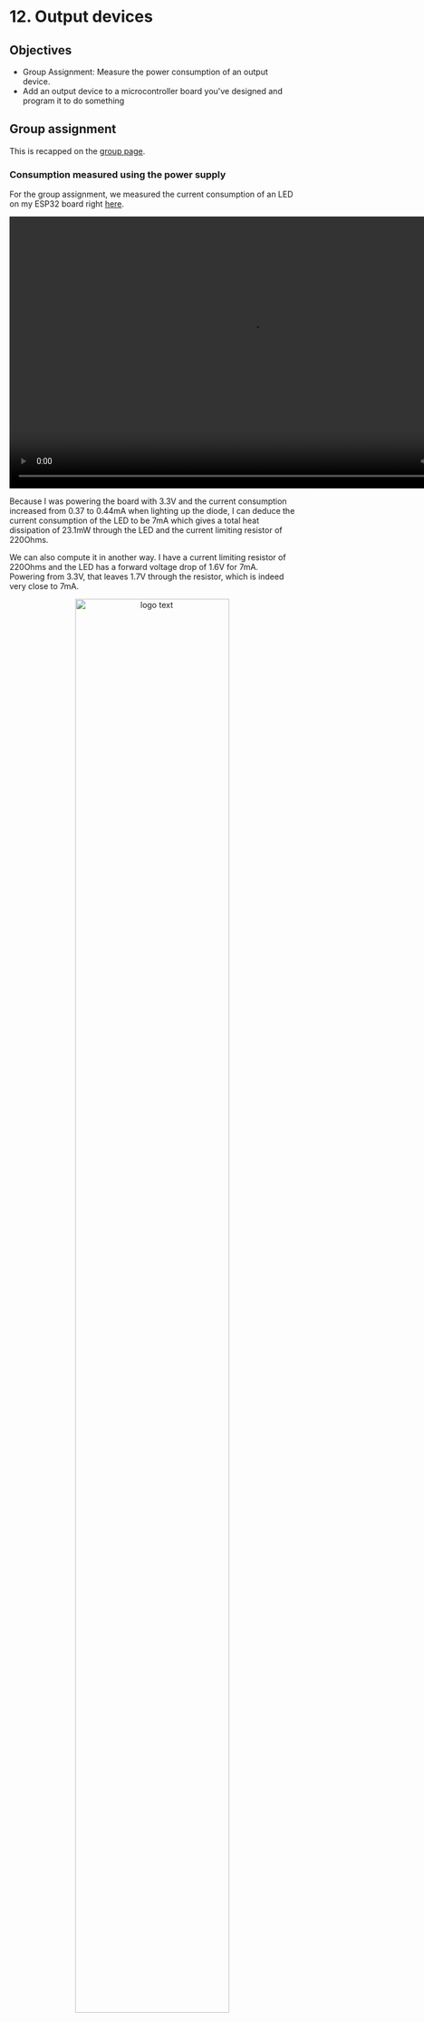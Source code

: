 # 12. Output devices

## Objectives

<div class="objectivePanel">
  <ul>
    <li> Group Assignment: Measure the power consumption of an output device. </li>
    <li> Add an output device to a microcontroller board you've designed and program it to do something</li>
  </ul>
</div>
<div class="dottedLine"></div>

## Group assignment

This is recapped on the [group page](http://fab.academany.org/2021/labs/ulb/assignments/week12).

### Consumption measured using the power supply
For the group assignment, we measured the current consumption of an LED on my ESP32 board right [here](./../module10/#making-a-program).

<video width="854" height="480" autoplay loop>
  <source src="./../../img/mod10/blink2.mp4" type="video/mp4">
Your browser does not support the video tag.
</video>

Because I was powering the board with 3.3V and the current consumption increased from 0.37 to 0.44mA when lighting up the diode, I can deduce the current consumption of the LED to be 7mA which gives a total heat dissipation of 23.1mW through the LED and the current limiting resistor of 220Ohms.

We can also compute it in another way. I have a current limiting resistor of 220Ohms and the LED has a forward voltage drop of 1.6V for 7mA. Powering from 3.3V, that leaves 1.7V through the resistor, which is indeed very close to 7mA.

<figure> <center>
  <img src="./../../img/mod12/LED.jpg" alt="logo text" width="80%" />
  <figcaption>Forward voltage Vs forward current for the LTST-C150 RED LED</figcaption>
</figure>

Also, for another project, I powered another LED through inductive powering. I supply my class E amplifier with 9V DC and the current consumption is about 30mA (varies with the distance between the primary and the secondary of course). The power consumed is therefore about 270mW in the class E.


<video width="854" height="480" autoplay loop>
  <source src="./../../img/mod12/inductive.mp4" type="video/mp4">
Your browser does not support the video tag.
</video>

### Using a shunt resistor
It also possible to use a very small value resistor (1 Ohm or less) to measure the current consumption. Indeed, the resistor must have a very small value to not affect the load and the correct behavior of the circuit.

It can be very useful to see the transient power consumption, for example when a µ-C is processing a lot of information,.. which is something that can happen very fast and therefore will not appear on the power supply information.

### Consumption of an op-amp in buffer configuration

In fact, it is very interesting to see the difference between the theoretical circuit and the effects in practice.
For example, wires have an non-negligible resistance value but also inductance value.

Inductances will oppose themselves to current variation and therefore, when we have a high current-consumer in the circuit, if it is located far away from the voltage source, charges will see a lot of inductance and will not be able to reach the consumer very quickly. Therefore, due to Ohm's law, the voltage at the consumer pins will decrease.

We can then compare the effect of wiring a circuit in "cascade" or in a "star" configuration.

The "cascade" configuration is the most intuitive one.
<figure> <center>
  <img src="./../../img/mod12/cascade.jpg" alt="logo text" width="80%" />
  <figcaption>"cascade" configuration</figcaption>
</figure>

That star configuration is when every wire starts from the power supply.
<figure> <center>
  <img src="./../../img/mod12/star.jpg" alt="logo text" width="80%" />
  <figcaption>"Star" configuration</figcaption>
</figure>


Let's then input some  high frequency (10kHz) square signal at the input of the buffer op-amp and let's see the voltage at its pins but also at the pins on the second op-amp.

<figure> <center>
  <img src="./../../img/mod12/inputSignal.jpg" alt="logo text" width="80%" />
  <figcaption>Input 10KHz signal</figcaption>
</figure>

<figure> <center>
  <img src="./../../img/mod12/noiseCascade.jpg" alt="logo text" width="80%" />
  <figcaption>Noise on the second op-amp in cascade configuration</figcaption>
</figure>


<figure> <center>
  <img src="./../../img/mod12/noiseStar.jpg" alt="logo text" width="80%" />
  <figcaption>Noise on the second op-amp in star configuration</figcaption>
</figure>

We can clearly see that the second op-amp is affected by the current consumed by the first. In a star configuration, the amount of wire in common is reduced and therefore, the second op-amp will be less impacted


This problem can be mostly solved using capacitors that will hold charges near the consumer op-amp and will be able to deliver them at a very fast rate since the inductance (the amount of wire) between the capacitor and the op-amp is very low.

<figure> <center>
  <img src="./../../img/mod12/capacitor.jpg" alt="logo text" width="80%" />
  <figcaption>Noise on the line without and with a capacitor</figcaption>
</figure>


## Output device 1: LED 7 segments
I found an LED 7 segment display KINGBRIGHT SA23-12SRWA. The datasheet is available [here](https://www.mouser.be/datasheet/2/216/SA23-12SRWA-57377.pdf) but is quite short.


<figure> <center>
  <img src="./../../img/mod12/LEDDisplay.jpg" alt="logo text" width="80%" />
  <figcaption></figcaption>
</figure>

We can see it is a common anode display, meaning all the anodes of the LED are connected together. Also, there are no resistors so we'll need to add them ourselves
<figure> <center>
  <img src="./../../img/mod12/commonAnode.jpg" alt="logo text" width="80%" />
  <figcaption></figcaption>
</figure>

The pins are indicated for each segment and we can also see that the number of LEDs for the decimal point (DP) is less than for the other segments so we'll have to increase its resistor value.

We can find the pin relation to the segments by having a look at the package diagram:
<figure> <center>
  <img src="./../../img/mod12/package.jpg" alt="logo text" width="80%" />
  <figcaption></figcaption>
</figure>

We can also see that maximum current flow is 30mA and that we'll need at least 7V DC to light up the LED.
<figure> <center>
  <img src="./../../img/mod12/maxCurrent.jpg" alt="logo text" width="80%" />
  <figcaption></figcaption>
</figure>
<figure> <center>
  <img src="./../../img/mod12/forwardVoltage.jpg" alt="logo text" width="80%" />
  <figcaption></figcaption>
</figure>

Based on this, I know I will not be able to power it directly from a microcontroller. I decided to use a 12V power supply and the ESP32 board that I already designed in the past. I also got COVID-quarantined this week so I was limited to working on a breadboard with the few components I had at hand...

Note that you cannot use a single resistor for all the LEDS as, if you do that, the diode with the lesser forward voltage (tolerance and imperfection being at play here) will receive all the current before it fries and the current goes through the next one.
<figure> <center>
  <img src="./../../img/mod12/LEDDONT.jpg" alt="logo text" width="80%" />
  <figcaption></figcaption>
</figure>

The circuit is simple: I use PNP transistors (PN2222) to activate each individual segment. The transistors are toggled using the GPIOs of the ESP32 and are in saturation from 2V (so they will be with the 3.3V output of the GPIOs). Each BJT has a base resistor of 1kOhms and the LEDs are limited in current by a 100ohms resistor each.

<figure> <center>
  <img src="./../../img/mod12/schematic1.jpg" alt="logo text" width="80%" />
  <figcaption></figcaption>
</figure>

### Making the circuit
As said, I didn't have access to the CNC engraver so I did my work on a breadboard but I took special care to make sure it is readable and well-organized.

I first tested the displays by powering a single segment (the DP here) by supplying it with low voltage:

<figure> <center>
  <img src="./../../img/mod12/firstTest.jpg" alt="logo text" width="80%" />
  <figcaption></figcaption>
</figure>

Then when I was sure it worked, I made the breadboard design:

<figure> <center>
  <img src="./../../img/mod12/bread1.jpg" alt="logo text" width="80%" />
  <figcaption>The display, 12V and the circuit</figcaption>
</figure>


<figure> <center>
  <img src="./../../img/mod12/bread2.jpg" alt="logo text" width="80%" />
  <figcaption></figcaption>
</figure>

<figure> <center>
  <img src="./../../img/mod12/bread4.jpg" alt="logo text" width="80%" />
  <figcaption></figcaption>
</figure>


Then I tested to toggle the transistor with a commercial devkit for ESP32.

<figure> <center>
  <img src="./../../img/mod12/bread3.jpg" alt="logo text" width="80%" />
  <figcaption></figcaption>
</figure>

Then when I knew it worked well, I connected it all to my own ESP32 board.

<figure> <center>
  <img src="./../../img/mod12/working.jpg" alt="logo text" width="80%" />
  <figcaption>Ok it works !</figcaption>
</figure>


<figure> <center>
  <img src="./../../img/mod12/esp32.jpg" alt="logo text" width="80%" />
  <figcaption></figcaption>
</figure>


<figure> <center>
  <img src="./../../img/mod12/zero.jpg" alt="logo text" width="80%" />
  <figcaption>Final result</figcaption>
</figure>

### Counting to 15!
Once I could get a simple zero to show up, I made a quick code to go from 0 to 15 (or F in hex) and blink the decimal point twice as fast.
Pretty simple all in all. I first made my truth table for all the numbers and I then apply it in a function by reading the bits (by applying a mask) and selecting the correct segment to light based on the bit value:
````
const byte pattern[16] = {
  //abcdefg
  0b1111110, // ZERO
  0b0110000, // ONE
  0b1101101, // TWO
  0b1111001, // THREE
  0b0110011, // FOUR
  0b1011011, // FIVE
  0b1011111, // SIX
  0b1110000, // SEVEN
  0b1111111, // EIGHT
  0b1111011, // NINE
  0b1110111, // A
  0b0011111, // B
  0b1001110, // C
  0b0111101, // D
  0b1001111, // E
  0b1000111, // F
};

int const pin[] ={ // from g to a (reverse order, MSB on the left) then DP
  27,26,25,33,32,5,18,19};

int no_pins = 8;
int value = 0;

void setup() {
  Serial.begin(115200, SERIAL_8N1);
  for(int i = 0; i < no_pins;i++)
  {
    pinMode(pin[i],OUTPUT); //init pin mode
  }
}

void loop() {
  display(value);
  value++;
  value = value%0x10;
  delay(250);
  digitalWrite(pin[7], !digitalRead(pin[7]));
  delay(250);
  digitalWrite(pin[7], !digitalRead(pin[7]));
}

void display(const int value){
  Serial.println(value);
  for(int i=0; i<=8; i++){ //reads bits of value and write it to corresponding pin
    digitalWrite(pin[i],pattern[value]&(1<<i));
    Serial.print((pattern[value]&(1<<i)?1:0));
  }
  Serial.println("");
}
````

<video width="854" height="480" autoplay loop>
  <source src="./../../img/mod12/counting1.mp4" type="video/mp4">
Your browser does not support the video tag.
</video>

<br> A zoomed out view :smile:

<video width="854" height="480" autoplay loop>
  <source src="./../../img/mod12/counting2.mp4" type="video/mp4">
Your browser does not support the video tag.
</video>

### Possible improvement and extension
With NPN transistors, it would also be possible to multiplex multiple displays. We then link each display segment together (a's with a's, b's with b's, ...) and we select the display we want to light up by toggling the corresponding NPN transistor to allow current from the 12V supply to flow. The eye "low-pass filter" will simply let you see all displays light up together even though they toggle real fast. You therefore need 8(7 segments + DP-) +1 per display(selectDisplayPin) pins in total instead of 8 per display.

This requires NPN transistors, as it is impossible to do with PNP (VB should be close to 12V which I cannot supply) so I couldn't do it this week but it isn't difficult per se.


<figure> <center>
  <img src="./../../img/mod12/multiplexing.jpg" alt="logo text" width="80%" />
  <figcaption>Final result</figcaption>
</figure>

## Output device 2: speaker
Finally, I had a speaker lying around so I gave it a try as well.
To make it work, nothing is complicated electrically as it is a simple coil that you make vibrate through a PWM at a set frequency for each note.

Obviously, I chose to power it from 12V as well (but it could work with 5V as well, without needing a resistor then) and the inner resistance of the speaker being 8ohms, I protected it with a 100Ohms resistor and the base resistor is again, like for the first project, 1k as well.
<figure> <center>
  <img src="./../../img/mod12/speakerSchematic.jpg" alt="logo text" width="80%" />
  <figcaption>Final result</figcaption>
</figure>

I then found a nice code to modulate the PWM using the "ledc" functions of the ESP to obtain notes and melody! ([credits](http://electroniqueamateur.blogspot.com/2019/09/jouer-une-melodie-avec-lesp32.html))

Here is my version of the code:
````
const int out = 18;

// note frequencies: C, C#, D, D#, E, F, F#, G, G#, A, A#, B
const float note[12] = {65.41, 69.30, 73.42, 77.78, 82.41, 87.31, 92.50, 98.00, 103.83, 110.00, 116.54, 123.47
                       };

const int notesNumber = 32;
const int bpm = 150;

const int song[][3] = { {4, 2, 2}, {5, 2, 1}, {7, 2, 3}, {0, 3, 6},
{2, 2, 2}, {4, 2, 1},{5, 2, 8},
{7, 2, 2},  {9, 2, 1},  {11, 2, 3},  {5, 3, 6},
{9, 2, 2}, {11, 2, 1}, {0, 3, 3}, {2, 3, 3}, {4, 3, 3},
{4, 2, 2}, {5, 2, 1}, {7, 2, 3}, {0, 3, 6},
{2, 3, 2}, {4, 3, 1},{5, 3, 8},
{7, 2, 2}, {7, 2, 1}, {4, 3, 3}, {2, 3, 2},
{7, 2, 1}, {5, 3, 3}, {4, 3, 2}, {2, 3, 1},{0, 3, 8}
};

void setup() {
  ledcAttachPin(out, 0); //broche 18 associée au canal PWM 0
}

void loop() {

  int freq;

  for ( int i = 0; i < notesNumber ; i++ ) {
    freq = round(note[song[i][0]] * 2.0 * (song[i][1] - 1));
    ledcSetup(0, freq, 12);   
    ledcWrite(0, 2048);  // duty cycle 50%
    delay(bpm * song[i][2] - 50);
    ledcWrite(0, 0); // duty cycle 0% to slice notes
  }
delay(2000);
}
````

And the nice result:
<video width="700" height="480" controls>
  <source src="./../../img/mod12/speaker.mp4" type="video/mp4">
Your browser does not support the video tag.
</video>

You can see I used my commercial devkit to test it out and then I later broke my USB-B connector on my own board without a means to solder it back so it was good news I had the commercial board with me!
## My design files
:material-download-box: [My Design files](http://academany.fabcloud.io/fabacademy/2021/labs/ulb/students/maxime-verstraeten/files/mod12.zip)
